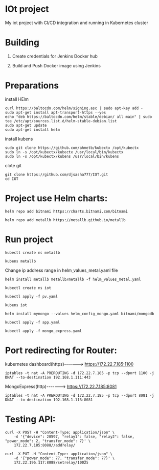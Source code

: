 # IOt project

My iot project with CI/CD integration and running in Kubernetes cluster

# Building

1. Create credentials for Jenkins Docker hub

2. Build and Push Docker image using Jenkins

# Preparations

install HElm

    curl https://baltocdn.com/helm/signing.asc | sudo apt-key add -
    sudo apt-get install apt-transport-https --yes
    echo "deb https://baltocdn.com/helm/stable/debian/ all main" | sudo tee /etc/apt/sources.list.d/helm-stable-debian.list
    sudo apt-get update
    sudo apt-get install helm

install kubens

    sudo git clone https://github.com/ahmetb/kubectx /opt/kubectx
    sudo ln -s /opt/kubectx/kubectx /usr/local/bin/kubectx
    sudo ln -s /opt/kubectx/kubens /usr/local/bin/kubens

clote git

    git clone https://github.com/djsasha777/IOT.git
    cd IOT

# Project use Helm charts:

    helm repo add bitnami https://charts.bitnami.com/bitnami

    helm repo add metallb https://metallb.github.io/metallb

# Run project

    kubectl create ns metallb

    kubens metallb

Change ip address range in helm_values_metal.yaml file

    helm install metallb metallb/metallb -f helm_values_metal.yaml

    kubectl create ns iot

    kubectl apply -f pv.yaml

    kubens iot

    helm install mymongo --values helm_config_mongo.yaml bitnami/mongodb

    kubectl apply -f app.yaml

    kubectl apply -f mongo_express.yaml

# Port redirecting for Router:

kubernetes dashboard(https)-------> https://172.22.7.185:1100
    
    iptables -t nat -A PREROUTING -d 172.22.7.185 -p tcp --dport 1100 -j DNAT --to-destination 192.168.1.111:443

MongoExpress(http)-------> https://172.22.7.185:8081
    
    iptables -t nat -A PREROUTING -d 172.22.7.185 -p tcp --dport 8081 -j DNAT --to-destination 192.168.1.113:8081

# Testing API:

    curl -X POST -H "Content-Type: application/json" \
        -d '{"device": 20597, "relay1": false, "relay2": false, "power_mode": 2, "transfer_mode": 7}' \
        172.22.7.185:8088//addrelay/
    
    curl -X PUT -H "Content-Type: application/json" \
        -d '{"power_mode": 77, "transfer_mode": 77}' \
        172.22.196.117:8088/setrelay/10025